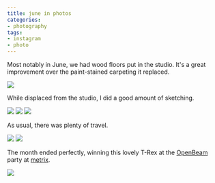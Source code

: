```yaml
---
title: june in photos
categories:
- photography
tags:
- instagram
- photo
---
```


Most notably in June, we had wood floors put in the studio. It's a great improvement over the paint-stained carpeting it replaced.

![](/blog/old-uploads/2012/07/photoJune02.png)

While displaced from the studio, I did a good amount of sketching.

![](/blog/old-uploads/2012/07/photoJune01.png)
![](/blog/old-uploads/2012/07/photoJune03.png)
![](/blog/old-uploads/2012/07/photoJune06.png)

As usual, there was plenty of travel.

![](/blog/old-uploads/2012/07/photoJune04.png)
![](/blog/old-uploads/2012/07/photoJune05.png)

The month ended perfectly, winning this lovely T-Rex at the [OpenBeam](http://blog.openbeamusa.com/) party at [metrix](http://metrixcreatespace.com/).

![](/blog/old-uploads/2012/07/photoJune07.png)
